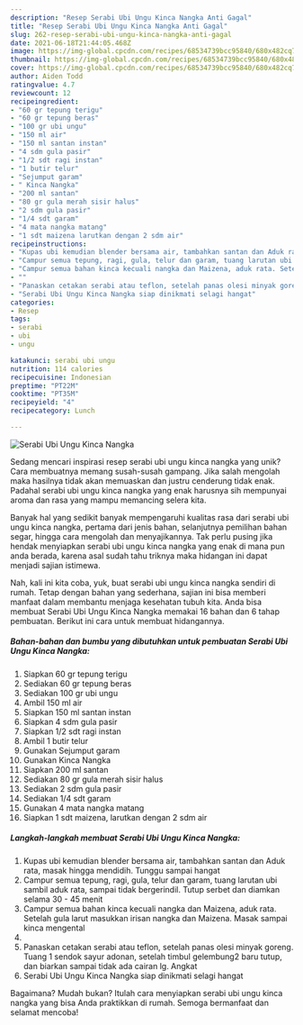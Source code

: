 ```yaml
---
description: "Resep Serabi Ubi Ungu Kinca Nangka Anti Gagal"
title: "Resep Serabi Ubi Ungu Kinca Nangka Anti Gagal"
slug: 262-resep-serabi-ubi-ungu-kinca-nangka-anti-gagal
date: 2021-06-18T21:44:05.468Z
image: https://img-global.cpcdn.com/recipes/68534739bcc95840/680x482cq70/serabi-ubi-ungu-kinca-nangka-foto-resep-utama.jpg
thumbnail: https://img-global.cpcdn.com/recipes/68534739bcc95840/680x482cq70/serabi-ubi-ungu-kinca-nangka-foto-resep-utama.jpg
cover: https://img-global.cpcdn.com/recipes/68534739bcc95840/680x482cq70/serabi-ubi-ungu-kinca-nangka-foto-resep-utama.jpg
author: Aiden Todd
ratingvalue: 4.7
reviewcount: 12
recipeingredient:
- "60 gr tepung terigu"
- "60 gr tepung beras"
- "100 gr ubi ungu"
- "150 ml air"
- "150 ml santan instan"
- "4 sdm gula pasir"
- "1/2 sdt ragi instan"
- "1 butir telur"
- "Sejumput garam"
- " Kinca Nangka"
- "200 ml santan"
- "80 gr gula merah sisir halus"
- "2 sdm gula pasir"
- "1/4 sdt garam"
- "4 mata nangka matang"
- "1 sdt maizena larutkan dengan 2 sdm air"
recipeinstructions:
- "Kupas ubi kemudian blender bersama air, tambahkan santan dan Aduk rata, masak hingga mendidih. Tunggu sampai hangat"
- "Campur semua tepung, ragi, gula, telur dan garam, tuang larutan ubi sambil aduk rata, sampai tidak bergerindil. Tutup serbet dan diamkan selama 30 - 45 menit"
- "Campur semua bahan kinca kecuali nangka dan Maizena, aduk rata. Setelah gula larut masukkan irisan nangka dan Maizena. Masak sampai kinca mengental"
- ""
- "Panaskan cetakan serabi atau teflon, setelah panas olesi minyak goreng. Tuang 1 sendok sayur adonan, setelah timbul gelembung2 baru tutup, dan biarkan sampai tidak ada cairan lg. Angkat"
- "Serabi Ubi Ungu Kinca Nangka siap dinikmati selagi hangat"
categories:
- Resep
tags:
- serabi
- ubi
- ungu

katakunci: serabi ubi ungu 
nutrition: 114 calories
recipecuisine: Indonesian
preptime: "PT22M"
cooktime: "PT35M"
recipeyield: "4"
recipecategory: Lunch

---
```



![Serabi Ubi Ungu Kinca Nangka](https://img-global.cpcdn.com/recipes/68534739bcc95840/680x482cq70/serabi-ubi-ungu-kinca-nangka-foto-resep-utama.jpg)

Sedang mencari inspirasi resep serabi ubi ungu kinca nangka yang unik? Cara membuatnya memang susah-susah gampang. Jika salah mengolah maka hasilnya tidak akan memuaskan dan justru cenderung tidak enak. Padahal serabi ubi ungu kinca nangka yang enak harusnya sih mempunyai aroma dan rasa yang mampu memancing selera kita.

Banyak hal yang sedikit banyak mempengaruhi kualitas rasa dari serabi ubi ungu kinca nangka, pertama dari jenis bahan, selanjutnya pemilihan bahan segar, hingga cara mengolah dan menyajikannya. Tak perlu pusing jika hendak menyiapkan serabi ubi ungu kinca nangka yang enak di mana pun anda berada, karena asal sudah tahu triknya maka hidangan ini dapat menjadi sajian istimewa.




Nah, kali ini kita coba, yuk, buat serabi ubi ungu kinca nangka sendiri di rumah. Tetap dengan bahan yang sederhana, sajian ini bisa memberi manfaat dalam membantu menjaga kesehatan tubuh kita. Anda bisa membuat Serabi Ubi Ungu Kinca Nangka memakai 16 bahan dan 6 tahap pembuatan. Berikut ini cara untuk membuat hidangannya.

<!--inarticleads1-->

##### Bahan-bahan dan bumbu yang dibutuhkan untuk pembuatan Serabi Ubi Ungu Kinca Nangka:

1. Siapkan 60 gr tepung terigu
1. Sediakan 60 gr tepung beras
1. Sediakan 100 gr ubi ungu
1. Ambil 150 ml air
1. Siapkan 150 ml santan instan
1. Siapkan 4 sdm gula pasir
1. Siapkan 1/2 sdt ragi instan
1. Ambil 1 butir telur
1. Gunakan Sejumput garam
1. Gunakan  Kinca Nangka
1. Siapkan 200 ml santan
1. Sediakan 80 gr gula merah sisir halus
1. Sediakan 2 sdm gula pasir
1. Sediakan 1/4 sdt garam
1. Gunakan 4 mata nangka matang
1. Siapkan 1 sdt maizena, larutkan dengan 2 sdm air




<!--inarticleads2-->

##### Langkah-langkah membuat Serabi Ubi Ungu Kinca Nangka:

1. Kupas ubi kemudian blender bersama air, tambahkan santan dan Aduk rata, masak hingga mendidih. Tunggu sampai hangat
1. Campur semua tepung, ragi, gula, telur dan garam, tuang larutan ubi sambil aduk rata, sampai tidak bergerindil. Tutup serbet dan diamkan selama 30 - 45 menit
1. Campur semua bahan kinca kecuali nangka dan Maizena, aduk rata. Setelah gula larut masukkan irisan nangka dan Maizena. Masak sampai kinca mengental
1. 
1. Panaskan cetakan serabi atau teflon, setelah panas olesi minyak goreng. Tuang 1 sendok sayur adonan, setelah timbul gelembung2 baru tutup, dan biarkan sampai tidak ada cairan lg. Angkat
1. Serabi Ubi Ungu Kinca Nangka siap dinikmati selagi hangat




Bagaimana? Mudah bukan? Itulah cara menyiapkan serabi ubi ungu kinca nangka yang bisa Anda praktikkan di rumah. Semoga bermanfaat dan selamat mencoba!
